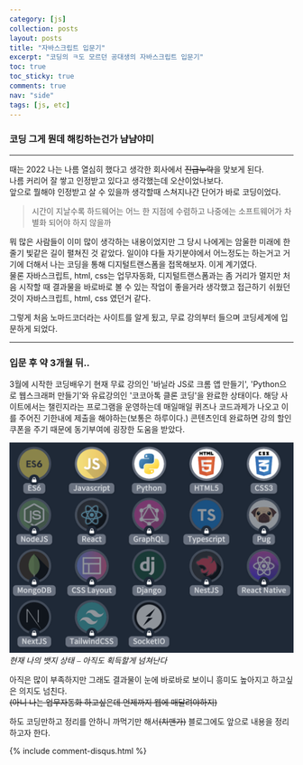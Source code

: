 ```yaml
---
category: [js]
collection: posts
layout: posts
title: "자바스크립트 입문기"
excerpt: "코딩의 ㅋ도 모르던 공대생의 자바스크립트 입문기"
toc: true
toc_sticky: true
comments: true
nav: "side"
tags: [js, etc]
---
```


### 코딩 그게 뭔데 해킹하는건가 냠냠야미
---

때는 2022 나는 나름 열심히 했다고 생각한 회사에서 ~~진급누락~~을 맞보게 된다.   
나름 커리어 잘 쌓고 인정받고 있다고 생각했는데 오산이었나보다.   
앞으로 뭘해야 인정받고 살 수 있을까 생각할때 스쳐지나간 단어가 바로 코딩이었다.

>시간이 지날수록 하드웨어는 어느 한 지점에 수렴하고 나중에는 소프트웨어가 차별화 되어야 하지 않을까   

뭐 많은 사람들이 이미 많이 생각하는 내용이었지만 그 당시 나에게는 암울한 미래에 한줄기 빛같은 길이 펼쳐진 것 같았다.
일이야 다들 자기분야에서 어느정도는 하는거고 거기에 더해서 나는 코딩을 통해 디지털트랜스폼을 접목해보자.
이게 계기였다.   
물론 자바스크립트, html, css는 업무자동화, 디지털트랜스폼과는 좀 거리가 멀지만 처음 시작할 때 결과물을 바로바로 볼 수 있는 작업이 좋을거라 생각했고 접근하기 쉬웠던 것이 자바스크립트, html, css 였던거 같다.

그렇게 처음 노마드코더라는 사이트를 알게 됬고, 무료 강의부터 들으며 코딩세계에 입문하게 되었다.

---
### 입문 후 약 3개월 뒤..

3월에 시작한 코딩배우기 현재 무료 강의인 '바닐라 JS로 크롬 앱 만들기', 'Python으로 웹스크래퍼 만들기'와 유료강의인 '코코아톡 클론 코딩'을 완료한 상태이다. 해당 사이트에서는 챌린지라는 프로그램을 운영하는데 매일매일 퀴즈나 코드과제가 나오고 이를 주어진 기한내에 제출을 해야하는(보통은 하루이다.) 콘텐츠인데 완료하면 강의 할인쿠폰을 주기 때문에 동기부여에 굉장한 도움을 받았다.

![뱃지상태](/assets/images/post/js/DashboardNomad-Coders.png)*현재 나의 뱃지 상태 ⎯ 아직도 획득할게 넘쳐난다*

아직은 많이 부족하지만 그래도 결과물이 눈에 바로바로 보이니 흥미도 높아지고 하고싶은 의지도 넘친다.   
~~(아니 나는 업무자동화 하고싶은데 언제까지 웹에 매달려야하지)~~

하도 코딩만하고 정리를 안하니 까먹기만 해서~~(치맨가)~~ 블로그에도 앞으로 내용을 정리하고자 한다.

{% include comment-disqus.html %}
